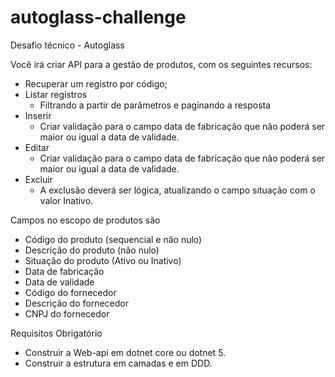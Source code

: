 # autoglass-challenge
Desafio técnico - Autoglass

Você irá criar API para a gestão de produtos, com os seguintes recursos:
* Recuperar um registro por código;
* Listar registros 
 	- Filtrando a partir de parâmetros e paginando a resposta
* Inserir 
  - Criar validação para o campo data de fabricação que não poderá ser maior ou igual a data de validade.
* Editar
  - Criar validação para o campo data de fabricação que não poderá ser maior ou igual a data de validade.
* Excluir 
  - A exclusão deverá ser lógica, atualizando o campo situação com o valor Inativo.

Campos no escopo de produtos são
* Código do produto (sequencial e não nulo)
* Descrição do produto (não nulo)
*	Situação do produto (Ativo ou Inativo)
*	Data de fabricação
*	Data de validade
*	Código do fornecedor
*	Descrição do fornecedor
*	CNPJ do fornecedor

Requisitos
Obrigatório
*	Construir a Web-api em dotnet core ou dotnet 5.
*	Construir a estrutura em camadas e em DDD.
